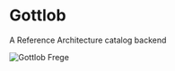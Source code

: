 # Gottlob

A Reference Architecture catalog backend

![Gottlob Frege](https://upload.wikimedia.org/wikipedia/commons/9/99/Young_frege.jpg)
